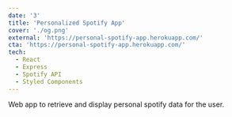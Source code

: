 ```yaml
---
date: '3'
title: 'Personalized Spotify App'
cover: './og.png'
external: 'https://personal-spotify-app.herokuapp.com/'
cta: 'https://personal-spotify-app.herokuapp.com/'
tech:
  - React
  - Express
  - Spotify API
  - Styled Components
---
```


Web app to retrieve and display personal spotify data for the user.
